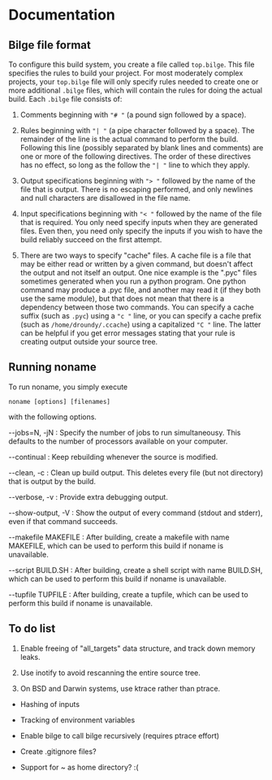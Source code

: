 # Documentation

## Bilge file format

To configure this build system, you create a file called `top.bilge`.
This file specifies the rules to build your project.  For most
moderately complex projects, your `top.bilge` file will only specify
rules needed to create one or more additional `.bilge` files, which
will contain the rules for doing the actual build.  Each `.bilge` file
consists of:

1. Comments beginning with `"# "` (a pound sign followed by a space).

2. Rules beginning with `"| "` (a pipe character followed by a
   space).  The remainder of the line is the actual command to perform
   the build.  Following this line (possibly separated by blank lines
   and comments) are one or more of the following directives.  The
   order of these directives has no effect, so long as the follow the
   `"| "` line to which they apply.

3. Output specifications beginning with `"> "` followed by the name of
   the file that is output.  There is no escaping performed, and only
   newlines and null characters are disallowed in the file name.

4. Input specifications beginning with `"< "` followed by the name of
   the file that is required.  You only need specify inputs when they
   are generated files.  Even then, you need only specify the inputs
   if you wish to have the build reliably succeed on the first attempt.

5. There are two ways to specify "cache" files.  A cache file is a
   file that may be either read or written by a given command, but
   doesn't affect the output and not itself an output.  One nice
   example is the ".pyc" files sometimes generated when you run a
   python program.  One python command may produce a .pyc file, and
   another may read it (if they both use the same module), but that
   does not mean that there is a dependency between those two
   commands.  You can specify a cache suffix (such as `.pyc`) using a
   `"c "` line, or you can specify a cache prefix (such as
   `/home/droundy/.ccache`) using a capitalized `"C "` line.  The
   latter can be helpful if you get error messages stating that your
   rule is creating output outside your source tree.

## Running noname

To run noname, you simply execute

    noname [options] [filenames]

with the following options.

--jobs=N, -jN
: Specify the number of jobs to run simultaneousy.  This defaults to
  the number of processors available on your computer.

--continual
: Keep rebuilding whenever the source is modified.

--clean, -c
: Clean up build output.  This deletes every file (but not directory)
  that is output by the build.

--verbose, -v
: Provide extra debugging output.

--show-output, -V
: Show the output of every command (stdout and stderr), even if that
  command succeeds.

--makefile MAKEFILE
: After building, create a makefile with name MAKEFILE, which can be
  used to perform this build if noname is unavailable.

--script BUILD.SH
: After building, create a shell script with name BUILD.SH, which can
  be used to perform this build if noname is unavailable.

--tupfile TUPFILE
: After building, create a tupfile, which can be used to perform this
  build if noname is unavailable.

## To do list

1. Enable freeing of "all_targets" data structure, and track down
   memory leaks.

2. Use inotify to avoid rescanning the entire source tree.

5. On BSD and Darwin systems, use ktrace rather than ptrace.

- Hashing of inputs
- Tracking of environment variables

- Enable bilge to call bilge recursively (requires ptrace effort)

- Create .gitignore files?

- Support for ~ as home directory? :(
